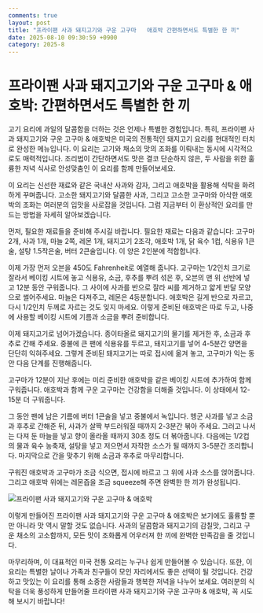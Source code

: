 ```yaml
---
comments: true
layout: post
title: "프라이팬 사과 돼지고기와 구운 고구마   애호박 간편하면서도 특별한 한 끼"
date: 2025-08-10 09:30:59 +0900
category: 2025-8
---
```


# 프라이팬 사과 돼지고기와 구운 고구마 & 애호박: 간편하면서도 특별한 한 끼

고기 요리에 과일의 달콤함을 더하는 것은 언제나 특별한 경험입니다. 특히, 프라이팬 사과 돼지고기와 구운 고구마 & 애호박은 미국의 전통적인 돼지고기 요리를 현대적인 터치로 완성한 메뉴입니다. 이 요리는 고기와 채소의 맛의 조화를 이뤄내는 동시에 시각적으로도 매력적입니다. 조리법이 간단하면서도 맛은 결코 단순하지 않은, 두 사람을 위한 훌륭한 저녁 식사로 안성맞춤인 이 요리를 함께 만들어보세요.

이 요리는 신선한 재료와 같은 국내산 사과와 감자, 그리고 애호박을 활용해 식탁을 화려하게 꾸며줍니다. 고소한 돼지고기와 달콤한 사과, 그리고 고소한 고구마와 아삭한 애호박의 조화는 여러분의 입맛을 사로잡을 것입니다. 그럼 지금부터 이 환상적인 요리를 만드는 방법을 자세히 알아보겠습니다.

먼저, 필요한 재료들을 준비해 주시길 바랍니다. 필요한 재료는 다음과 같습니다: 고구마 2개, 사과 1개, 마늘 2쪽, 레몬 1개, 돼지고기 2조각, 애호박 1개, 닭 육수 1컵, 식용유 1큰술, 설탕 1.5작은술, 버터 2큰술입니다. 이 양은 2인분에 적합합니다.

이제 가장 먼저 오븐을 450도 Fahrenheit로 예열해 줍니다. 고구마는 1/2인치 크기로 잘라서 베이킹 시트에 놓고 식용유, 소금, 후추를 뿌려 섞은 후, 오븐의 맨 위 선반에 넣고 12분 동안 구워줍니다. 그 사이에 사과를 반으로 잘라 씨를 제거하고 얇게 반달 모양으로 썰어주세요. 마늘은 다져주고, 레몬은 4등분합니다. 애호박은 길게 반으로 자르고, 다시 1/2인치 두께로 자르는 것도 잊지 마세요. 이렇게 준비된 애호박은 따로 두고, 나중에 사용할 베이킹 시트에 기름과 소금을 뿌려 준비합니다.

이제 돼지고기로 넘어가겠습니다. 종이타올로 돼지고기의 물기를 제거한 후, 소금과 후추로 간해 주세요. 중불에 큰 팬에 식용유를 두르고, 돼지고기를 넣어 4-5분간 양면을 단단히 익혀주세요. 그렇게 준비된 돼지고기는 따로 접시에 옮겨 놓고, 고구마가 익는 동안 다음 단계를 진행해줍니다.

고구마가 12분이 지난 후에는 미리 준비한 애호박을 같은 베이킹 시트에 추가하여 함께 구워줍니다. 애호박과 함께 구운 고구마는 건강함을 더해줄 것입니다. 이 상태에서 12-15분 더 구워줍니다.

그 동안 팬에 남은 기름에 버터 1큰술을 넣고 중불에서 녹입니다. 헹군 사과를 넣고 소금과 후추로 간해준 뒤, 사과가 살짝 부드러워질 때까지 2-3분간 볶아 주세요. 그러고 나서는 다져 둔 마늘을 넣고 향이 올라올 때까지 30초 정도 더 볶아줍니다. 다음에는 1/2컵의 물과 육수 농축재, 설탕을 넣고 저으면서 자작한 소스가 될 때까지 3-5분간 조리합니다. 마지막으로 간을 맞추기 위해 소금과 후추로 마무리합니다.

구워진 애호박과 고구마가 조금 식으면, 접시에 바르고 그 위에 사과 소스를 얹어줍니다. 그리고 애호박 위에는 레몬즙을 조금 squeeze해 주면 완벽한 한 끼가 완성됩니다.

![프라이팬 사과 돼지고기와 구운 고구마 & 애호박](https://www.themealdb.com/images/media/meals/h3ijwo1581013377.jpg)

이렇게 만들어진 프라이팬 사과 돼지고기와 구운 고구마 & 애호박은 보기에도 훌륭할 뿐만 아니라 맛 역시 말할 것도 없습니다. 사과의 달콤함과 돼지고기의 감칠맛, 그리고 구운 채소의 고소함까지, 모든 맛이 조화롭게 어우러져 한 끼에 완벽한 만족감을 줄 것입니다.

마무리하며, 이 대표적인 미국 전통 요리는 누구나 쉽게 만들어볼 수 있습니다. 또한, 이 요리는 특별한 날이나 가족과 친구들이 모인 자리에서도 좋은 선택이 될 것입니다. 건강하고 맛있는 이 요리를 통해 소중한 사람들과 행복한 저녁을 나누어 보세요. 여러분의 식탁을 더욱 풍성하게 만들어줄 프라이팬 사과 돼지고기와 구운 고구마 & 애호박, 꼭 시도해 보시기 바랍니다!